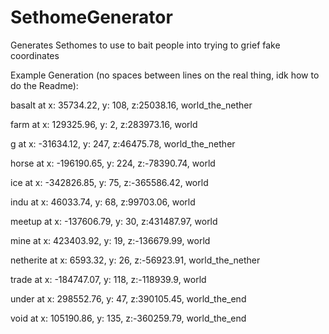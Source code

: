 # SethomeGenerator
Generates Sethomes to use to bait people into trying to grief fake coordinates

Example Generation (no spaces between lines on the real thing, idk how to do the Readme):


basalt at x: 35734.22, y: 108, z:25038.16, world_the_nether 

farm at x: 129325.96, y: 2, z:283973.16, world 

g at x: -31634.12, y: 247, z:46475.78, world_the_nether 

horse at x: -196190.65, y: 224, z:-78390.74, world 

ice at x: -342826.85, y: 75, z:-365586.42, world 

indu at x: 46033.74, y: 68, z:99703.06, world 

meetup at x: -137606.79, y: 30, z:431487.97, world 

mine at x: 423403.92, y: 19, z:-136679.99, world 

netherite at x: 6593.32, y: 26, z:-56923.91, world_the_nether 

trade at x: -184747.07, y: 118, z:-118939.9, world 

under at x: 298552.76, y: 47, z:390105.45, world_the_end 

void at x: 105190.86, y: 135, z:-360259.79, world_the_end 


